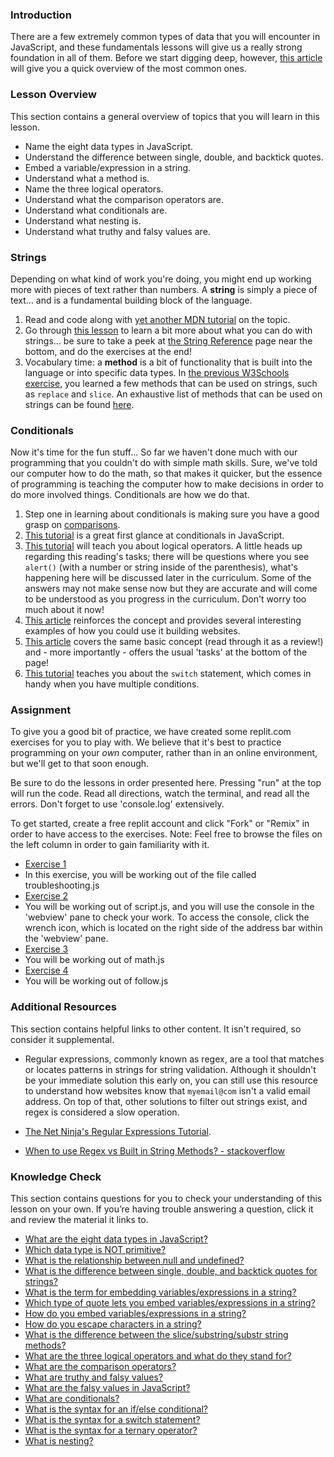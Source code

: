 ### Introduction

There are a few extremely common types of data that you will encounter in JavaScript, and these fundamentals lessons will give us a really strong foundation in all of them.  Before we start digging deep, however, [this article](http://javascript.info/types) will give you a quick overview of the most common ones.

### Lesson Overview

This section contains a general overview of topics that you will learn in this lesson.

* Name the eight data types in JavaScript.
* Understand the difference between single, double, and backtick quotes.
* Embed a variable/expression in a string.
* Understand what a method is.
* Name the three logical operators.
* Understand what the comparison operators are.
* Understand what conditionals are.
* Understand what nesting is.
* Understand what truthy and falsy values are.

### Strings

Depending on what kind of work you're doing, you might end up working more with pieces of text rather than numbers. A __string__ is simply a piece of text... and is a fundamental building block of the language.

1. Read and code along with [yet another MDN tutorial](https://developer.mozilla.org/en-US/docs/Learn/JavaScript/First_steps/Strings) on the topic.
2. Go through [this lesson](https://www.w3schools.com/js/js_string_methods.asp) to learn a bit more about what you can do with strings... be sure to take a peek at [the String Reference](https://www.w3schools.com/jsref/jsref_obj_string.asp) page near the bottom, and do the exercises at the end!
3. Vocabulary time: a __method__ is a bit of functionality that is built into the language or into specific data types. In [the previous W3Schools exercise](https://www.w3schools.com/js/js_string_methods.asp), you learned a few methods that can be used on strings, such as `replace` and `slice`. An exhaustive list of methods that can be used on strings can be found [here](https://developer.mozilla.org/en-US/docs/Web/JavaScript/Reference/Global_Objects/String).

### Conditionals

Now it's time for the fun stuff...  So far we haven't done much with our programming that you couldn't do with simple math skills.  Sure, we've told our computer how to do the math, so that makes it quicker, but the essence of programming is teaching the computer how to make decisions in order to do more involved things.  Conditionals are how we do that.

1. Step one in learning about conditionals is making sure you have a good grasp on [comparisons](http://javascript.info/comparison).
2. [This tutorial](https://www.w3schools.com/js/js_if_else.asp) is a great first glance at conditionals in JavaScript.
3. [This tutorial](http://javascript.info/logical-operators) will teach you about logical operators. A little heads up regarding this reading's tasks; there will be questions where you see `alert()` (with a number or string inside of the parenthesis), what's happening here will be discussed later in the curriculum. Some of the answers may not make sense now but they are accurate and will come to be understood as you progress in the curriculum. Don't worry too much about it now!
4. [This article](https://developer.mozilla.org/en-US/docs/Learn/JavaScript/Building_blocks/conditionals) reinforces the concept and provides several interesting examples of how you could use it building websites.
5. [This article](http://javascript.info/ifelse) covers the same basic concept \(read through it as a review!\) and - more importantly - offers the usual 'tasks' at the bottom of the page!
6. [This tutorial](https://www.digitalocean.com/community/tutorials/how-to-use-the-switch-statement-in-javascript) teaches you about the `switch` statement, which comes in handy when you have multiple conditions.

### Assignment

<div class="lesson-content__panel" markdown="1">

To give you a good bit of practice, we have created some replit.com exercises for you to play with. We believe that it's best to practice programming on your _own_ computer, rather than in an online environment, but we'll get to that soon enough.

Be sure to do the lessons in order presented here. Pressing "run" at the top will run the code. Read all directions, watch the terminal, and read all the errors. Don't forget to use 'console.log' extensively.

To get started, create a free replit account and click "Fork" or "Remix" in order to have access to the exercises.
Note: Feel free to browse the files on the left column in order to gain familiarity with it.

* [Exercise 1](https://replit.com/@I3uckwheat/troubleshooting#troubleshooting.js)
* In this exercise, you will be working out of the file called troubleshooting.js
* [Exercise 2](https://replit.com/@I3uckwheat/enter-a-number#script.js)
* You will be working out of script.js, and you will use the console in the 'webview' pane to check your work. To access the console, click the wrench icon, which is located on the right side of the address bar within the 'webview' pane.
* [Exercise 3](https://replit.com/@I3uckwheat/lets-do-some-math#math.js)
* You will be working out of math.js
* [Exercise 4](https://replit.com/@I3uckwheat/direction-follow#follow.js)
* You will be working out of follow.js

</div>

### Additional Resources

This section contains helpful links to other content. It isn't required, so consider it supplemental.


- Regular expressions, commonly known as regex, are a tool that matches or locates patterns in strings for string validation. Although it shouldn't be your immediate solution this early on, you can still use this resource to understand how websites know that `myemail@com` isn't a valid email address. On top of that, other solutions to filter out strings exist, and regex is considered a slow operation.

- [The Net Ninja's Regular Expressions Tutorial](https://www.youtube.com/playlist?list=PL4cUxeGkcC9g6m_6Sld9Q4jzqdqHd2HiD).
- [When to use Regex vs Built in String Methods? - stackoverflow](https://stackoverflow.com/questions/1062572/when-to-use-regex-vs-built-in-string-methods)

### Knowledge Check

This section contains questions for you to check your understanding of this lesson on your own. If you’re having trouble answering a question, click it and review the material it links to.

* <a class="knowledge-check-link" href="https://javascript.info/types#summary">What are the eight data types in JavaScript?</a>
* <a class="knowledge-check-link" href="https://javascript.info/types#objects-and-symbols">Which data type is NOT primitive?</a>
* <a class="knowledge-check-link" href="https://javascript.info/types#the-null-value">What is the relationship between null and undefined?</a>
* <a class="knowledge-check-link" href="https://developer.mozilla.org/en-US/docs/Learn/JavaScript/First_steps/Strings#single_quotes_vs._double_quotes">What is the difference between single, double, and backtick quotes for strings?</a>
* <a class="knowledge-check-link" href="https://developer.mozilla.org/en-US/docs/Learn/JavaScript/First_steps/Strings#concatenating_strings">What is the term for embedding variables/expressions in a string?</a>
* <a class="knowledge-check-link" href="https://developer.mozilla.org/en-US/docs/Learn/JavaScript/First_steps/Strings#concatenating_strings">Which type of quote lets you embed variables/expressions in a string?</a>
* <a class="knowledge-check-link" href="https://developer.mozilla.org/en-US/docs/Learn/JavaScript/First_steps/Strings#concatenating_strings">How do you embed variables/expressions in a string?</a>
* <a class="knowledge-check-link" href="https://developer.mozilla.org/en-US/docs/Learn/JavaScript/First_steps/Strings#escaping_characters_in_a_string">How do you escape characters in a string?</a>
* <a class="knowledge-check-link" href="https://www.w3schools.com/js/js_string_methods.asp">What is the difference between the slice/substring/substr string methods?</a>
* <a class="knowledge-check-link" href="http://javascript.info/logical-operators">What are the three logical operators and what do they stand for?</a>
* <a class="knowledge-check-link" href="https://javascript.info/comparison">What are the comparison operators?</a>
* <a class="knowledge-check-link" href="https://javascript.info/ifelse#boolean-conversion">What are truthy and falsy values?</a>
* <a class="knowledge-check-link" href="https://javascript.info/ifelse#boolean-conversion">What are the falsy values in JavaScript?</a>
* <a class="knowledge-check-link" href="https://www.w3schools.com/js/js_if_else.asp">What are conditionals?</a>
* <a class="knowledge-check-link" href="https://developer.mozilla.org/en-US/docs/Learn/JavaScript/Building_blocks/conditionals#basic_if...else_syntax">What is the syntax for an if/else conditional?</a>
* <a class="knowledge-check-link" href="https://developer.mozilla.org/en-US/docs/Learn/JavaScript/Building_blocks/conditionals#switch_statements">What is the syntax for a switch statement?</a>
* <a class="knowledge-check-link" href="https://developer.mozilla.org/en-US/docs/Learn/JavaScript/Building_blocks/conditionals#ternary_operator">What is the syntax for a ternary operator?</a>
* <a class="knowledge-check-link" href="https://developer.mozilla.org/en-US/docs/Learn/JavaScript/Building_blocks/conditionals#nesting_if...else">What is nesting?</a>
